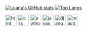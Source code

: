 [![Luana's GitHub stats](https://github-readme-stats.vercel.app/api?username=plhrsl&show_icons=true&theme=dark)](https://github.com/anuraghazra/github-readme-stats)
[![Top Langs](https://github-readme-stats.vercel.app/api/top-langs/?username=plhrsl&layout=compact&theme=dark)](https://github.com/anuraghazra/github-readme-stats)


<div>
  <img align="center" height="35" width="35" alt="html" src="https://cdn.jsdelivr.net/gh/devicons/devicon/icons/html5/html5-plain.svg" />
  <img align="center" height="35" width="35" alt="css" src="https://cdn.jsdelivr.net/gh/devicons/devicon/icons/css3/css3-plain.svg" />
  <img align="center" height="35" width="35" alt="python" src="https://cdn.jsdelivr.net/gh/devicons/devicon/icons/python/python-original.svg" />
  <img align="center" height="35" width="35" alt="javascript" src="https://cdn.jsdelivr.net/gh/devicons/devicon/icons/javascript/javascript-plain.svg" />
  <img align="center" height="35" width="35" alt="django" src="https://cdn.jsdelivr.net/gh/devicons/devicon/icons/django/django-plain.svg" />   
  <img align="center" height="35" width="35" alt="reactjs" src="https://cdn.jsdelivr.net/gh/devicons/devicon/icons/react/react-original.svg" />            
</div>


<!--
**plhrsl/plhrsl** is a ✨ _special_ ✨ repository because its `README.md` (this file) appears on your GitHub profile.

Here are some ideas to get you started:

- 🔭 I’m currently working on ...
- 🌱 I’m currently learning ...
- 👯 I’m looking to collaborate on ...
- 🤔 I’m looking for help with ...
- 💬 Ask me about ...
- 📫 How to reach me: ...
- 😄 Pronouns: ...
- ⚡ Fun fact: ...
-->
